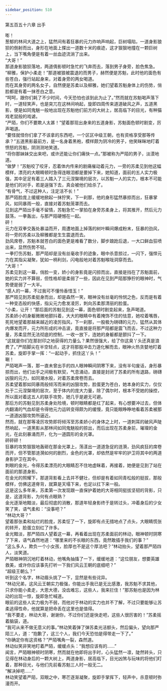 ```yaml
---
sidebar_position: 510
---
```

 第五百五十六章 出手


嘭！  
葱郁的林间大道之上，猛然间有着狂暴的元力炸响声响起，巨树塌陷，一道身影狼狈的倒射而出，身形在地面上搽出一道数十米的痕迹，这才狠狠地撞在一颗巨树上，当下嘴角便是有着一丝血迹流淌了出来。  
“大哥！”  
那道身影狼狈落地，两道倩影顿时急忙的飞奔而去，落到男子身旁，脸色焦急。  
“柳雅，保护小柔走！”那道被狼被震退的而男子，赫然便是苏魁，此时他的面色有些苍白，强行站起身来，对着身旁的两女喝道。  
而在其身旁的两名女子，自然便是苏柔以及柳雅，她们望着苏魁身体上的伤势，俏脸都是有着一抹苍白之意。  
“呵呵，跟你们耗了不少时间，今天恐怕也该到此为止了。”然而就在苏魁喝声落下时，一道轻笑声，也是突兀在这林间响起，旋即四周传来道道破风之声，五道黑影，便是如同鬼魅一般地出现在苏魁他们前方的大树上，居高临下的目光，有种猫戏老鼠般的戏谑。  
“严陌，你们不要欺人太甚！”望着那现出身来的五道身影，苏魁面色顿时剧变，厉声喝道。  
“要怪就怪你们拿了不该拿的东西吧，一个区区中级王朝，也有资格享受那等传承？”五道黑影最前方，是一名身着黑袍，模样颇为阴冷的男子，他笑眯眯地盯着愤怒的苏魁，阴测测地笑道。  
“将你那妹妹交出来吧，或许还能让你们痛快一点。”那被称为严陌的男子，淡漠地道。  
“做梦！”苏魁咬了咬牙，忍着体内传来的剧痛催动着元力，一旁的苏柔见到他这幅模样，漂亮的大眼睛顿时急得连眼泪都是要掉下来，她知道，面前的五人实力极强，其中足足有着三人踏入了三元涅槃境的层次，以苏魁一人的实力，根本不可能是他们的对手，若是逞强下去，真会被他们给杀了。  
“有骨气，不过这种人，注定活不长！”  
那严陌脸庞上缓缓地掀起一抹狞笑，下一刹那，他的身形猛然暴掠而出，狂暴掌风，如同暴雨一般，直接对着苏魁笼罩而去。  
见到这严陌出手毫不留情，苏魁急忙一掌拍在身旁苏柔身上，将其推开，然后元力鼓荡，一拳轰出，与那严陌硬憾在一起。  
砰！  
元力在双拳交轰处暴溢而开，周遭地面上掉落的树叶瞬间爆成粉末，狂暴的劲风，将一旁的苏柔以及柳雅都是生生震退而去。  
劲风席卷，苏魁本就苍白的面色更是难看了数分，脚步踉跄后退，一大口鲜血狂喷出来，显然伤势不轻。  
一拳打伤苏魁，那严陌却是没有丝毫收手的迹象，眼中杀意掠过，一闪下，强悍元力在其指尖凝聚，犹如一柄利剑，闪电般地对着苏魁喉咙洞穿而去。  
“大哥！”  
苏柔见到这一幕，俏脸一变，娇小的身影竟是闪掠而出，直接是挡在了苏魁面前，她的实力并不算弱，但性格却是柔弱了一些，因此在见到严陌那狰狞的眼神时，气势便是弱了一大半。  
“感人的一幕，不过我可不懂怜香惜玉！”  
那严陌见到苏柔挺身而出，却是森然一笑，眼神没有丝毫的怜悯之色，反而是有着一种变态般的快感，指尖元力愈发凌厉，刺向苏柔那清丽的脸蛋。  
“小柔，让开！”那后面的苏魁见到这一幕，面色顿时剧变起来，急声喝道。  
苏柔娇小的身躯微微地颤抖着，大大的眼睛中有着掩饰不住的怯意，她咬着嘴唇，死死地望着那越来越近的凌厉指风，下一刹那，一股极为磅礴的元力，猛然从其体内爆发而开，元力所形成的冲击波，竟直接是将那严陌都是震飞而去，不过这种力量，苏柔显然无法彻底的控制，一收一放下，连她的身躯都是颤抖了一下。  
“这就是你们在那封印之地获得的力量么？果然很强大，给了你这臭丫头还真是浪费了。”严陌脚尖在半空轻点，这才将那股冲击力道化解而去，眼神火热贪婪地盯着苏柔，旋即手掌一挥：“一起动手，抓住这丫头！”  
唰！  
严陌喝声一落，那一直未曾出手的四人眼神瞬间阴寒下来，没有半句废话，身形暴掠而出，他们出手之间极有默契，气息涌动，直接是封闭了苏柔的所有退路，磅礴凶狠的元力，如同潮水般，对着苏柔席卷而去。  
苏柔望着那如同暴雨般倾泻而来的凶狠攻势，脸蛋更为苍白，她本身的实力，仅仅处于二元涅槃境的层次，至于体内的庞大力量，除了偶尔时，根本不受她的操控，所以面对着这五人的联手攻势，她几乎是避无可避。  
那后方的苏魁见到苏柔身处险境，顿时眼睛都是红了起来，有心想要冲过去，但体内翻涌的气血却是令得他元力运转变得颇为的缓慢，竟只能眼睁睁地看着苏柔被那一道道凶狠攻势所逼近。  
然而，就在那等凌厉攻势即将倾泻至苏柔娇小的身体之上时，一道刺耳的破风声陡然响起，一道黑影从那林间如同鬼魅般的掠出，而后出现在苏柔身前，璀璨的金光，在此刻暴涌而开，化为一道圆形的金光罩。  
砰砰砰！  
狂暴的攻势狠狠地轰砸在那金光罩上，荡漾出一道道急促的涟漪，劲风疯狂的席卷而开，但不管那涟漪如何的剧烈，金色的光罩，却依然是牢牢的护卫将其中的两道身影护卫在其中。  
刺眼的金光，令得苏柔漂亮的大眼睛忍不住地虚眯着，再接着，她便是见到了站在面前的那道身影。  
在金光的照耀下，那道背影看上去并不健壮，但却是有着如同青松般的挺拔，那般模样，仿佛这道脊背，就算是天塌下来，也足以扛下来一般。  
这是这么多年来，苏柔第一次发现跟一直保护着她的大哥相同挺拔坚韧的背影，只是，这道背影，为何有点眼熟？  
金光逐渐地黯淡，最后彻底的消散，那道年轻身影终于是转过头，冲着身后的少女笑了笑，语气柔和：“没事吧？”  
“林动大哥？”  
望着那张柔和灿烂的脸庞，苏柔怔了一下，旋即有点无措地点了点头，大眼睛慌张的转开，脸蛋立刻红了许多。  
金光黯淡，那严陌四人望着这一幕，再看着出现在苏柔面前的林动，眼神顿时阴寒了下来，语气森然地道：“哪里来的不长眼的东西，竟然敢插手我们的事？”  
“这么多人，欺负一个小女孩，脸厚也不是这个厚法吧？”林动抬头，望着那严陌四人，淡笑道。  
严陌眼神阴沉地盯着林动，他嘴角抽搐了一下，缓缓地道：“这位朋友，想要英雄救美，或许你应该事先打听一下我们风云王朝的底细吧？”  
“超级王朝么？”  
听到这个名字，林动眉头挑了一下，显然是有些诧异。  
“林动兄弟，这风云王朝实力极强，你能出手我已是无比感激，我苏魁不求其他，只求你能小柔走，大恩大德，没齿难忘，这些人，我来拦住！”那苏魁也是因为林动的出现一惊，旋即急忙喊道。  
眼前的这些人实力极为不弱，而他对于林动的实力也并不了解，不过只要能够让苏柔逃得性命，他就算是把命丢在这里也是值得。  
“我不要走，林动大哥，谢谢你，不过你们还是快走吧，这些人很厉害的！”苏柔摇着脑袋，道。  
“我可从来不做无意义的事。”林动笑着弹了弹苏柔光洁额头，然后偏头，望向那严陌三人，道：“抱歉了，这三个人，我们今天恐怕是得带走一下了。”  
“你确定你有这资格？”严陌嘴角一裂，森然道。  
林动似笑非笑地盯着严陌，缓缓点头：“我想应该有的……”  
闻言，严陌眼神顿时阴寒，然而就在他即将出手时，心头猛然一凛，陡然转头，只见得在林动身后的一颗大树上，两道身影，居高临下，目光凶煞与玩味的将他们盯着，那种目光，与他们先前看苏魁三人时一般无二。  
“解决掉吧……”  
林动笑望着严陌，双眼之中，寒芒逐渐凝聚，旋即手掌挥下，轻声中，杀意顿时弥漫而开。  
  
  
